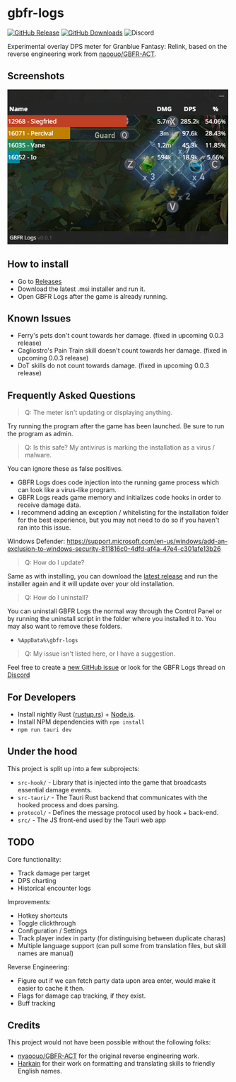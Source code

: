 # gbfr-logs

[![GitHub Release](https://img.shields.io/github/v/release/false-spring/gbfr-logs)](https://github.com/false-spring/gbfr-logs/releases)
[![GitHub Downloads](https://img.shields.io/github/downloads/false-spring/gbfr-logs/total)](https://github.com/false-spring/gbfr-logs/releases)
![Discord](https://img.shields.io/discord/1203608338344976434?style=flat&label=discord&color=7289da&link=https%3A%2F%2Fdiscord.gg%2FgbsG4CDsru)

Experimental overlay DPS meter for Granblue Fantasy: Relink, based on the reverse engineering work from [naoouo/GBFR-ACT](https://github.com/nyaoouo/GBFR-ACT).

## Screenshots

![Meter](./docs/screenshots/meter.png)

## How to install

- Go to [Releases](https://github.com/false-spring/gbfr-logs/releases)
- Download the latest .msi installer and run it.
- Open GBFR Logs after the game is already running.

## Known Issues

- Ferry's pets don't count towards her damage. (fixed in upcoming 0.0.3 release)
- Cagliostro's Pain Train skill doesn't count towards her damage. (fixed in upcoming 0.0.3 release)
- DoT skills do not count towards damage. (fixed in upcoming 0.0.3 release)

## Frequently Asked Questions

> Q: The meter isn't updating or displaying anything.

Try running the program after the game has been launched. Be sure to run the program as admin.

> Q: Is this safe? My antivirus is marking the installation as a virus / malware.

You can ignore these as false positives.

- GBFR Logs does code injection into the running game process which can look like a virus-like program.
- GBFR Logs reads game memory and initializes code hooks in order to receive damage data.
- I recommend adding an exception / whitelisting for the installation folder for the best experience, but you may not need to do so if you haven't ran into this issue.

Windows Defender: https://support.microsoft.com/en-us/windows/add-an-exclusion-to-windows-security-811816c0-4dfd-af4a-47e4-c301afe13b26

> Q: How do I update?

Same as with installing, you can download the [latest release](https://github.com/false-spring/gbfr-logs/releases) and run the installer again and it will update over your old installation.

> Q: How do I uninstall?

You can uninstall GBFR Logs the normal way through the Control Panel or by running the uninstall script in the folder where you installed it to. You may also want to remove these folders.

- `%AppData%\gbfr-logs`

> Q: My issue isn't listed here, or I have a suggestion.

Feel free to create a [new GitHub issue](https://github.com/false-spring/gbfr-logs/issues) or look for the GBFR Logs thread on [Discord](https://discord.gg/gbsG4CDsru)

## For Developers

- Install nightly Rust ([rustup.rs](https://rustup.rs/)) + [Node.js](https://nodejs.org/en/download).
- Install NPM dependencies with `npm install`
- `npm run tauri dev`

## Under the hood

This project is split up into a few subprojects:

- `src-hook/` - Library that is injected into the game that broadcasts essential damage events.
- `src-tauri/` - The Tauri Rust backend that communicates with the hooked process and does parsing.
- `protocol/` - Defines the message protocol used by hook + back-end.
- `src/` - The JS front-end used by the Tauri web app

## TODO

Core functionality:

- Track damage per target
- DPS charting
- Historical encounter logs

Improvements:

- Hotkey shortcuts
- Toggle clickthrough
- Configuration / Settings
- Track player index in party (for distinguising between duplicate charas)
- Multiple language support (can pull some from translation files, but skill names are manual)

Reverse Engineering:

- Figure out if we can fetch party data upon area enter, would make it easier to cache it then.
- Flags for damage cap tracking, if they exist.
- Buff tracking

## Credits

This project would not have been possible without the following folks:

- [nyaoouo/GBFR-ACT](https://github.com/nyaoouo/GBFR-ACT) for the original reverse engineering work.
- [Harkain](https://github.com/Harkains) for their work on formatting and translating skills to friendly English names.
